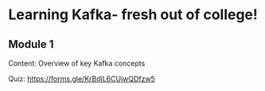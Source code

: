 # Learning Kafka- fresh out of college!


## Module 1
Content: Overview of key Kafka concepts

Quiz: https://forms.gle/KrBdjL6CUjwQDfzw5
